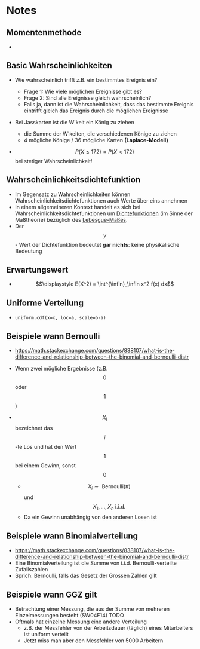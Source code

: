 # Notes



## Momentenmethode

* 



## Basic Wahrscheinlichkeiten

* Wie wahrscheinlich trifft z.B. ein bestimmtes Ereignis ein?
  * Frage 1: Wie viele möglichen Ereignisse gibt es?
  * Frage 2: Sind alle Ereignisse gleich wahrscheinlich?
  * Falls ja, dann ist die Wahrscheinlichkeit, dass das bestimmte Ereignis eintrifft gleich das Ereignis durch die möglichen Ereignisse

* Bei Jasskarten ist die W'keit ein König zu ziehen
  * die Summe der W'keiten, die verschiedenen Könige zu ziehen
  * 4 mögliche Könige / 36 mögliche Karten **(Laplace-Modell)**
* $$P(X \leq 172) = P(X < 172)$$ bei stetiger Wahrscheinlichkeit!



## Wahrscheinlichkeitsdichtefunktion

* Im Gegensatz zu Wahrscheinlichkeiten können Wahrscheinlichkeitsdichtefunktionen auch Werte über eins annehmen
* In einem allgemeineren Kontext handelt es sich bei Wahrscheinlichkeitsdichtefunktionen um [Dichtefunktionen](https://de.wikipedia.org/wiki/Dichtefunktion) (im Sinne der Maßtheorie) bezüglich des [Lebesgue-Maßes](https://de.wikipedia.org/wiki/Lebesgue-Ma%C3%9F).
* Der $$y$$ - Wert der Dichtefunktion bedeutet **gar nichts**: keine physikalische Bedeutung



## Erwartungswert

* $$\displaystyle E(X^2) = \int^{\infin}_\infin x^2 f(x) dx$$



## Uniforme Verteilung

* `uniform.cdf(x=x, loc=a, scale=b-a)`



## Beispiele wann Bernoulli

* https://math.stackexchange.com/questions/838107/what-is-the-difference-and-relationship-between-the-binomial-and-bernoulli-distr

* Wenn zwei mögliche Ergebnisse (z.B. $$0$$ oder $$1$$)

* $$X_i$$ bezeichnet das $$i$$-te Los und hat den Wert $$1$$ bei einem Gewinn, sonst $$0$$
  * $$X_i \sim \text{ Bernoulli}(\pi)​$$ und $$X_1, …, X_n \text{ i.i.d.}​$$ 
  * Da ein Gewinn unabhängig von den anderen Losen ist



## Beispiele wann Binomialverteilung

* https://math.stackexchange.com/questions/838107/what-is-the-difference-and-relationship-between-the-binomial-and-bernoulli-distr
* Eine Binomialverteilung ist die Summe von i.i.d. Bernoulli-verteilte Zufallszahlen
* Sprich: Bernoulli, falls das Gesetz der Grossen Zahlen gilt



## Beispiele wann GGZ gilt

* Betrachtung einer Messung, die aus der Summe von mehreren Einzelmessungen besteht (SW04F14) TODO
* Oftmals hat einzelne Messung eine andere Verteilung
  * z.B. der Messfehler von der Arbeitsdauer (täglich) eines Mitarbeiters ist uniform verteilt
  * Jetzt miss man aber den Messfehler von 5000 Arbeitern

